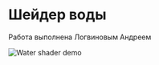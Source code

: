 # Шейдер воды
Работа выполнена Логвиновым Андреем

![Water shader demo](https://youtu.be/u9oZlZISYhY)
